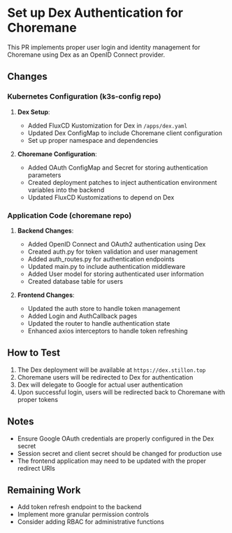 # Set up Dex Authentication for Choremane

This PR implements proper user login and identity management for Choremane using Dex as an OpenID Connect provider.

## Changes

### Kubernetes Configuration (k3s-config repo)

1. **Dex Setup**:
   - Added FluxCD Kustomization for Dex in `/apps/dex.yaml`
   - Updated Dex ConfigMap to include Choremane client configuration
   - Set up proper namespace and dependencies

2. **Choremane Configuration**:
   - Added OAuth ConfigMap and Secret for storing authentication parameters
   - Created deployment patches to inject authentication environment variables into the backend
   - Updated FluxCD Kustomizations to depend on Dex

### Application Code (choremane repo)

1. **Backend Changes**:
   - Added OpenID Connect and OAuth2 authentication using Dex
   - Created auth.py for token validation and user management
   - Added auth_routes.py for authentication endpoints
   - Updated main.py to include authentication middleware
   - Added User model for storing authenticated user information
   - Created database table for users

2. **Frontend Changes**:
   - Updated the auth store to handle token management
   - Added Login and AuthCallback pages
   - Updated the router to handle authentication state
   - Enhanced axios interceptors to handle token refreshing

## How to Test

1. The Dex deployment will be available at `https://dex.stillon.top`
2. Choremane users will be redirected to Dex for authentication
3. Dex will delegate to Google for actual user authentication
4. Upon successful login, users will be redirected back to Choremane with proper tokens

## Notes

- Ensure Google OAuth credentials are properly configured in the Dex secret
- Session secret and client secret should be changed for production use
- The frontend application may need to be updated with the proper redirect URIs

## Remaining Work

- Add token refresh endpoint to the backend
- Implement more granular permission controls
- Consider adding RBAC for administrative functions
